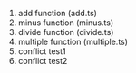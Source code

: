 1. add function (add.ts)
2. minus function (minus.ts)
3. divide function (divide.ts)
4. multiple function (multiple.ts)
5. conflict test1
6. conflict test2

